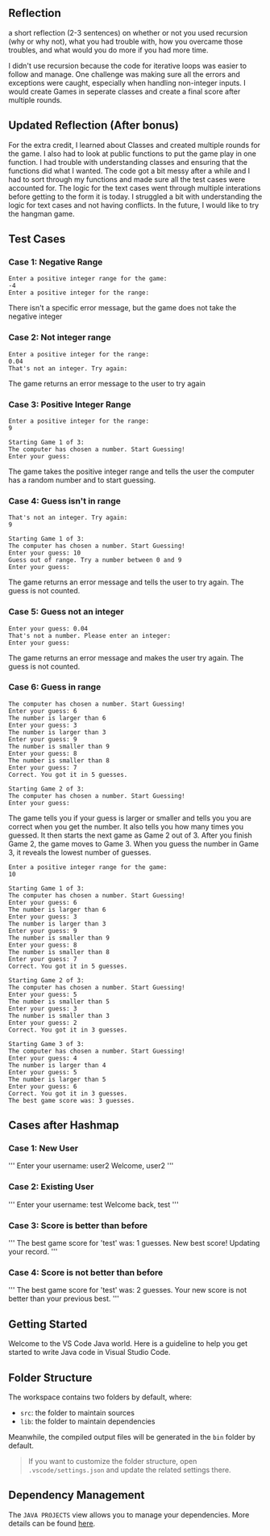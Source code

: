 ## Reflection 

a short reflection (2-3 sentences) on whether or not you used recursion (why or why not), what you had trouble with, how you overcame those troubles, and what would you do more if you had more time. 

I didn't use recursion because the code for iterative loops was easier to follow and manage. One challenge was making sure all the errors and exceptions were caught, especially when handling non-integer inputs. I would create Games in seperate classes and create a final score after multiple rounds. 

## Updated Reflection (After bonus) 
For the extra credit, I learned about Classes and created multiple rounds for the game. I also had to look at public functions to put the game play in one function. I had trouble with understanding classes and ensuring that the functions did what I wanted. The code got a bit messy after a while and I had to sort through my functions and made sure all the test cases were accounted for. The logic for the text cases went through multiple interations before getting to the form it is today. I struggled a bit with understanding the logic for text cases and not having conflicts. In the future, I would like to try the hangman game. 

## Test Cases 

### Case 1: Negative Range 

```  
Enter a positive integer range for the game:
-4
Enter a positive integer for the range:
```

There isn't a specific error message, but the game does not take the negative integer 

### Case 2: Not integer range 

```
Enter a positive integer for the range:
0.04
That's not an integer. Try again:
```
The game returns an error message to the user to try again 

### Case 3: Positive Integer Range 

```
Enter a positive integer for the range:
9

Starting Game 1 of 3:
The computer has chosen a number. Start Guessing!
Enter your guess:
```
The game takes the positive integer range and tells the user the computer has a random number and to start guessing. 

### Case 4: Guess isn't in range 

``` 
That's not an integer. Try again:
9

Starting Game 1 of 3:
The computer has chosen a number. Start Guessing!
Enter your guess: 10
Guess out of range. Try a number between 0 and 9
Enter your guess:
```

The game returns an error message and tells the user to try again. The guess is not counted. 

### Case 5: Guess not an integer 

```
Enter your guess: 0.04
That's not a number. Please enter an integer:
Enter your guess:
```

The game returns an error message and makes the user try again. The guess is not counted. 

### Case 6: Guess in range 

```
The computer has chosen a number. Start Guessing!
Enter your guess: 6
The number is larger than 6
Enter your guess: 3
The number is larger than 3
Enter your guess: 9
The number is smaller than 9
Enter your guess: 8
The number is smaller than 8
Enter your guess: 7
Correct. You got it in 5 guesses.

Starting Game 2 of 3:
The computer has chosen a number. Start Guessing!
Enter your guess: 
```

The game tells you if your guess is larger or smaller and tells you you are correct when you get the number. It also tells you how many times you guessed. It then starts the next game as Game 2 out of 3. After you finish Game 2, the game moves to Game 3. When you guess the number in Game 3, it reveals the lowest number of guesses. 

```
Enter a positive integer range for the game:
10

Starting Game 1 of 3:
The computer has chosen a number. Start Guessing!
Enter your guess: 6
The number is larger than 6
Enter your guess: 3
The number is larger than 3
Enter your guess: 9
The number is smaller than 9
Enter your guess: 8
The number is smaller than 8
Enter your guess: 7
Correct. You got it in 5 guesses.

Starting Game 2 of 3:
The computer has chosen a number. Start Guessing!
Enter your guess: 5
The number is smaller than 5
Enter your guess: 3
The number is smaller than 3
Enter your guess: 2
Correct. You got it in 3 guesses.

Starting Game 3 of 3:
The computer has chosen a number. Start Guessing!
Enter your guess: 4
The number is larger than 4
Enter your guess: 5
The number is larger than 5
Enter your guess: 6
Correct. You got it in 3 guesses.
The best game score was: 3 guesses.
```

## Cases after Hashmap 

### Case 1: New User 

'''
Enter your username: user2
Welcome, user2
'''

### Case 2: Existing User 

'''
Enter your username: test 
Welcome back, test
'''

### Case 3: Score is better than before 
'''
The best game score for 'test' was: 1 guesses.
New best score! Updating your record.
'''  

### Case 4: Score is not better than before 
'''
The best game score for 'test' was: 2 guesses.
Your new score is not better than your previous best.
'''



## Getting Started

Welcome to the VS Code Java world. Here is a guideline to help you get started to write Java code in Visual Studio Code.

## Folder Structure

The workspace contains two folders by default, where:

- `src`: the folder to maintain sources
- `lib`: the folder to maintain dependencies

Meanwhile, the compiled output files will be generated in the `bin` folder by default.

> If you want to customize the folder structure, open `.vscode/settings.json` and update the related settings there.

## Dependency Management

The `JAVA PROJECTS` view allows you to manage your dependencies. More details can be found [here](https://github.com/microsoft/vscode-java-dependency#manage-dependencies).

